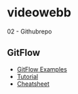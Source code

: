 # videowebb

02 - Githubrepo

## GitFlow
* [GitFlow Examples](https://gitversion.readthedocs.io/en/latest/git-branching-strategies/gitflow-examples/)
* [Tutorial](https://www.atlassian.com/git/tutorials/comparing-workflows/gitflow-workflow)
* [Cheatsheet](https://danielkummer.github.io/git-flow-cheatsheet/)
